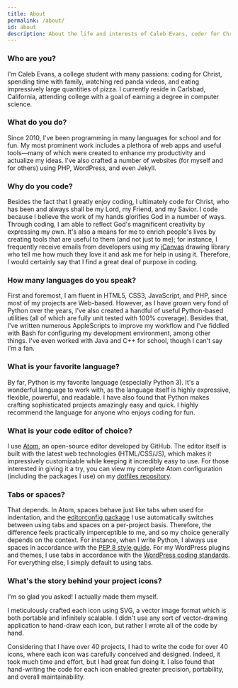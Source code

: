 ```yaml
---
title: About
permalink: /about/
id: about
description: About the life and interests of Caleb Evans, coder for Christ
---
```


### Who are you?

I'm Caleb Evans, a college student with many passions: coding for Christ,
spending time with family, watching red panda videos, and eating impressively
large quantities of pizza. I currently reside in Carlsbad, California, attending
college with a goal of earning a degree in computer science.

### What do you do?

Since 2010, I've been programming in many languages for school and for fun. My
most prominent work includes a plethora of web apps and useful tools—many of
which were created to enhance my productivity and actualize my ideas. I've also
crafted a number of websites (for myself and for others) using PHP, WordPress,
and even Jekyll.

### Why do you code?

Besides the fact that I greatly enjoy coding, I ultimately code for Christ, who
has been and always shall be my Lord, my Friend, and my Savior. I code because I
believe the work of my hands glorifies God in a number of ways. Through coding,
I am able to reflect God's magnificent creativity by expressing my own. It's
also a means for me to enrich people's lives by creating tools that are useful
to them (and not just to me); for instance, I frequently receive emails from
developers using my [jCanvas](http://calebevans.me/projects/jcanvas/) drawing
library who tell me how much they love it and ask me for help in using it.
Therefore, I would certainly say that I find a great deal of purpose in coding.

### How many languages do you speak?

First and foremost, I am fluent in HTML5, CSS3, JavaScript, and PHP, since most
of my projects are Web-based. However, as I have grown very fond of Python over
the years, I've also created a handful of useful Python-based utilities (all of
which are fully unit tested with 100% coverage). Besides that, I've written
numerous AppleScripts to improve my workflow and I've fiddled with Bash for
configuring my development environment, among other things. I've even worked
with Java and C++ for school, though I can't say I'm a fan.

### What is your favorite language?

By far, Python is my favorite language (especially Python 3). It's a wonderful
language to work with, as the language itself is highly expressive, flexible,
powerful, and readable. I have also found that Python makes crafting
sophisticated projects amazingly easy and quick. I highly recommend the language
for anyone who enjoys coding for fun.

### What is your code editor of choice?

I use [Atom](https://atom.io/), an open-source editor developed by GitHub. The
editor itself is built with the latest web technologies (HTML/CSS/JS), which
makes it impressively customizable while keeping it incredibly easy to use. For
those interested in giving it a try, you can view my complete Atom configuration
(including the packages I use) on my [dotfiles
repository](https://github.com/caleb531/dotfiles).

### Tabs or spaces?

That depends. In Atom, spaces behave just like tabs when used for indentation,
and the [editorconfig
package](https://github.com/sindresorhus/atom-editorconfig) I use automatically
switches between using tabs and spaces on a per-project basis. Therefore, the
difference feels practically imperceptible to me, and so my choice generally
depends on the context. For instance, when I write Python, I always use spaces
in accordance with the [PEP 8 style
guide](https://www.python.org/dev/peps/pep-0008/#indentation). For my WordPress
plugins and themes, I use tabs in accordance with the [WordPress coding
standards](https://make.wordpress.org/core/handbook/best-practices/coding-standards/).
For everything else, I simply default to using tabs.

### What's the story behind your project icons?

I'm so glad you asked! I actually made them myself.

I meticulously crafted each icon using SVG, a vector image format which is both
portable and infinitely scalable. I didn't use any sort of vector-drawing
application to hand-draw each icon, but rather I wrote all of the code by hand.

Considering that I have over 40 projects, I had to write the code for over 40
icons, where each icon was carefully conceived and designed. Indeed, it took
much time and effort, but I had great fun doing it. I also found that
hand-writing the code for each icon enabled greater precision, portability, and
overall maintainability.
